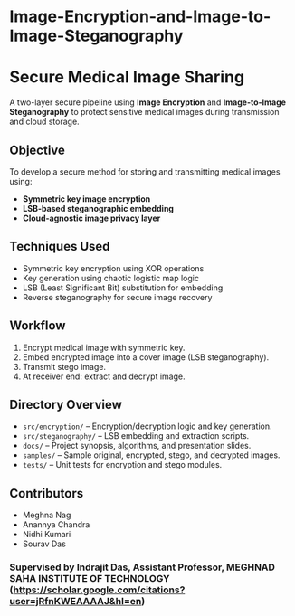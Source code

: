 # Image-Encryption-and-Image-to-Image-Steganography

# Secure Medical Image Sharing
A two-layer secure pipeline using **Image Encryption** and **Image-to-Image Steganography** to protect sensitive medical images during transmission and cloud storage.

## Objective
To develop a secure method for storing and transmitting medical images using:
- **Symmetric key image encryption**
- **LSB-based steganographic embedding**
- **Cloud-agnostic image privacy layer**

## Techniques Used
- Symmetric key encryption using XOR operations
- Key generation using chaotic logistic map logic
- LSB (Least Significant Bit) substitution for embedding
- Reverse steganography for secure image recovery

## Workflow
1. Encrypt medical image with symmetric key.
2. Embed encrypted image into a cover image (LSB steganography).
3. Transmit stego image.
4. At receiver end: extract and decrypt image.

## Directory Overview
- `src/encryption/` – Encryption/decryption logic and key generation.
- `src/steganography/` – LSB embedding and extraction scripts.
- `docs/` – Project synopsis, algorithms, and presentation slides.
- `samples/` – Sample original, encrypted, stego, and decrypted images.
- `tests/` – Unit tests for encryption and stego modules.

## Contributors
- Meghna Nag  
- Anannya Chandra  
- Nidhi Kumari  
- Sourav Das  
### Supervised by Indrajit Das, Assistant Professor, MEGHNAD SAHA INSTITUTE OF TECHNOLOGY (https://scholar.google.com/citations?user=jRfnKWEAAAAJ&hl=en)

